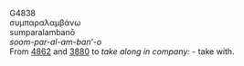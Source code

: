<body>
  <p>G4838<br>  συμπαραλαμβάνω  <br> sumparalambanō  <br><i>soom-par-al-am-ban‘-o </i><br>From <a href="g4862.htm">4862</a> and <a href="g3880.htm">3880</a>  to <i>take</i> <i>along</i> <i>in</i> <i>company:</i> - take with.<br></p>
 </body>